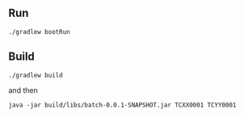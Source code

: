 ## Run
```
./gradlew bootRun
```

## Build
```
./gradlew build
```
and then
```
java -jar build/libs/batch-0.0.1-SNAPSHOT.jar TCXX0001 TCYY0001
```
